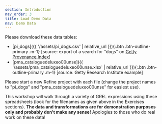 ```yaml
---
section: Introduction
nav_order: 3
title: Load Demo Data
nav: Demo Data
---
```


Please download these data tables:

- [pi_dogs]({{ '/assets/pi_dogs.csv' | relative_url }}){:.btn .btn-outline-primary .m-1} [source: export of a search for "dogs" on [Getty Provenance Index](https://www.getty.edu/research/tools/provenance/)]
- [pma_cataloguedeluxeo00unse]({{ '/assets/pma_cataloguedeluxeo00unse.xlsx' | relative_url }}){:.btn .btn-outline-primary .m-1} [source: Getty Research Institute example]

Please start a new Refine project with each file (change the project names to "pi_dogs" and "pma_cataloguedeluxeo00unse" for easiest use).

This workshop will walk through a variety of GREL expressions using these spreadsheets (look for the filenames as given above in the Exercises sections). 
**The data and transformations are for demonstration purposes only and probably don't make any sense!**
Apologies to those who do real work on these data!
